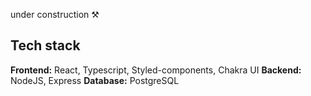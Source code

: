 under construction ⚒

## Tech stack

**Frontend:** React, Typescript, Styled-components, Chakra UI
**Backend:** NodeJS, Express
**Database:** PostgreSQL
